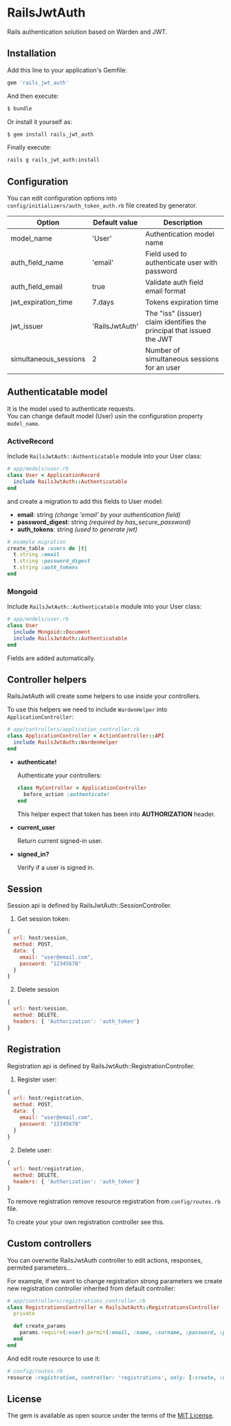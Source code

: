 # RailsJwtAuth
Rails authentication solution based on Warden and JWT.

## Installation
Add this line to your application's Gemfile:

```ruby
gem 'rails_jwt_auth'
```

And then execute:
```bash
$ bundle
```

Or install it yourself as:
```bash
$ gem install rails_jwt_auth
```

Finally execute:
```bash
rails g rails_jwt_auth:install
```

## Configuration
You can edit configuration options into `config/initializers/auth_token_auth.rb` file created by generator.

| Option                  | Default value | Description |
| ----                    | ----          | ----          |
| model_name              | 'User'        | Authentication model name |
| auth_field_name         | 'email'       | Field used to authenticate user with password |
| auth_field_email        | true          | Validate auth field email format |
| jwt_expiration_time     | 7.days        | Tokens expiration time |
| jwt_issuer              | 'RailsJwtAuth'         | The "iss" (issuer) claim identifies the principal that issued the JWT |
| simultaneous_sessions   | 2             | Number of simultaneous sessions for an user |



## Authenticatable model

It is the model used to authenticate requests.  
You can change default model (User) usin the configuration property
`model_name`.

### ActiveRecord
Include `RailsJwtAuth::Authenticatable` module into your User class:

```ruby
# app/models/user.rb
class User < ApplicationRecord
  include RailsJwtAuth::Authenticatable
end
```

and create a migration to add this fields to User model:

* **email**: string _(change 'email' by your authentication field)_
* **password_digest**: string _(required by has_secure_password)_
* **auth_tokens**: string _(used to generate jwt)_

```ruby
# example migration
create_table :users do |t|
  t.string :email
  t.string :password_digest
  t.string :auth_tokens
end
```


### Mongoid
Include `RailsJwtAuth::Authenticatable` module into your User class:

```ruby
# app/models/user.rb
class User
  include Mongoid::Document
  include RailsJwtAuth::Authenticatable
end
```

Fields are added automatically.


## Controller helpers

RailsJwtAuth will create some helpers to use inside your controllers.

To use this helpers we need to include `WardenHelper` into `ApplicationController`:

```ruby
# app/controllers/application_controller.rb
class ApplicationController < ActionController::API
  include RailsJwtAuth::WardenHelper
end
```

* **authenticate!**

  Authenticate your controllers:

  ```ruby
  class MyController < ApplicationController
    before_action :authenticate!
  end
  ```
  This helper expect that token has been into **AUTHORIZATION** header.

* **current_user**

  Return current signed-in user.

* **signed_in?**

  Verify if a user is signed in.


## Session
Session api is defined by RailsJwtAuth::SessionController.

1. Get session token:

```js
{
  url: host/session,
  method: POST,
  data: {
    email: "user@email.com",
    password: "12345678"
  }
}
```

2. Delete session

```js
{
  url: host/session,
  method: DELETE,
  headers: { 'Authorization': 'auth_token'}
}
```


## Registration
Registration api is defined by RailsJwtAuth::RegistrationController.

1. Register user:

```js
{
  url: host/registration,
  method: POST,
  data: {
    email: "user@email.com",
    password: "12345678"
  }
}
```

2. Delete user:

```js
{
  url: host/registration,
  method: DELETE,
  headers: { 'Authorization': 'auth_token'}
}
```

To remove registration remove resource registration from
`config/routes.rb` file.

To create your your own registration controller see this.


## Custom controllers

You can overwrite RailsJwtAuth controller to edit actions, responses,
permited parameters...

For example, if we want to change registration strong parameters we
create new registration controller inherited from default controller:


```ruby
# app/controllers/registrations_controller.rb
class RegistrationsController < RailsJwtAuth::RegistrationsController
  private

  def create_params
    params.require(:user).permit(:email, :name, :surname, :password, :password_confirmation)
  end
end
```

And edit route resource to use it:

```ruby
# config/routes.rb
resource :registration, controller: 'registrations', only: [:create, :update, :destroy]

```


## License
The gem is available as open source under the terms of the [MIT License](http://opensource.org/licenses/MIT).
